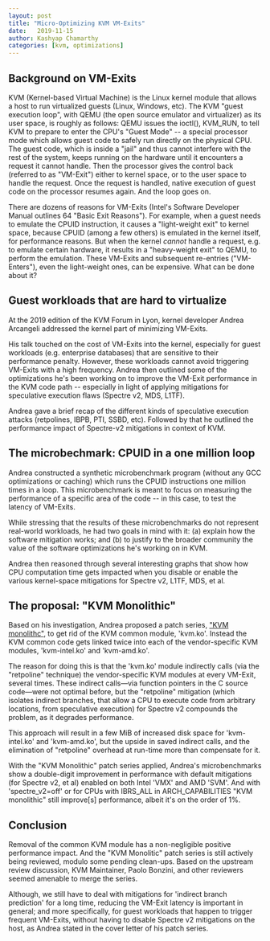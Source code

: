 ```yaml
---
layout: post
title: "Micro-Optimizing KVM VM-Exits"
date:   2019-11-15
author: Kashyap Chamarthy
categories: [kvm, optimizations]
---
```


Background on VM-Exits
----------------------

KVM (Kernel-based Virtual Machine) is the Linux kernel module that
allows a host to run virtualized guests (Linux, Windows, etc).  The KVM
"guest execution loop", with QEMU (the open source emulator and
virtualizer) as its user space, is roughly as follows: QEMU issues the
ioctl(), KVM_RUN, to tell KVM to prepare to enter the CPU's "Guest Mode"
-- a special processor mode which allows guest code to safely run
directly on the physical CPU.  The guest code, which is inside a "jail"
and thus cannot interfere with the rest of the system, keeps running on
the hardware until it encounters a request it cannot handle.  Then the
processor gives the control back (referred to as "VM-Exit") either to
kernel space, or to the user space to handle the request.  Once the
request is handled, native execution of guest code on the processor
resumes again.  And the loop goes on.

There are dozens of reasons for VM-Exits (Intel's Software Developer
Manual outlines 64 "Basic Exit Reasons").  For example, when a guest
needs to emulate the CPUID instruction, it causes a "light-weight exit"
to kernel space, because CPUID (among a few others) is emulated in the
kernel itself, for performance reasons.  But when the kernel _cannot_
handle a request, e.g. to emulate certain hardware, it results in a
"heavy-weight exit" to QEMU, to perform the emulation.  These VM-Exits
and subsequent re-entries ("VM-Enters"), even the light-weight ones, can
be expensive.  What can be done about it?

Guest workloads that are hard to virtualize
-------------------------------------------

At the 2019 edition of the KVM Forum in Lyon, kernel developer Andrea
Arcangeli addressed the kernel part of minimizing VM-Exits.

His talk touched on the cost of VM-Exits into the kernel, especially for
guest workloads (e.g. enterprise databases) that are sensitive to their
performance penalty.  However, these workloads cannot avoid triggering
VM-Exits with a high frequency.  Andrea then outlined some of the
optimizations he's been working on to improve the VM-Exit performance in
the KVM code path -- especially in light of applying mitigations for
speculative execution flaws (Spectre v2, MDS, L1TF).

Andrea gave a brief recap of the different kinds of speculative
execution attacks (retpolines, IBPB, PTI, SSBD, etc).  Followed by that
he outlined the performance impact of Spectre-v2 mitigations in context
of KVM.

The microbechmark: CPUID in a one million loop
----------------------------------------------

Andrea constructed a synthetic microbenchmark program (without any GCC
optimizations or caching) which runs the CPUID instructions one million
times in a loop.  This microbenchmark is meant to focus on measuring the
performance of a specific area of the code -- in this case, to test the
latency of VM-Exits.

While stressing that the results of these microbenchmarks do not
represent real-world workloads, he had two goals in mind with it: (a)
explain how the software mitigation works; and (b) to justify to the
broader community the value of the software optimizations he's working
on in KVM.

Andrea then reasoned through several interesting graphs that show how
CPU computation time gets impacted when you disable or enable the
various kernel-space mitigations for Spectre v2, L1TF, MDS, et al.

The proposal: "KVM Monolithic"
------------------------------

Based on his investigation, Andrea proposed a patch series, ["KVM
monolithc"](https://lwn.net/Articles/800870/), to get rid of the KVM
common module, 'kvm.ko'.  Instead the KVM common code gets linked twice
into each of the vendor-specific KVM modules, 'kvm-intel.ko' and
'kvm-amd.ko'.

The reason for doing this is that the 'kvm.ko' module indirectly calls
(via the "retpoline" technique) the vendor-specific KVM modules at every
VM-Exit, several times.  These indirect calls—via function pointers in
the C source code—were not optimal before, but the "retpoline"
mitigation (which isolates indirect branches, that allow a CPU to
execute code from arbitrary locations, from speculative execution) for
Spectre v2 compounds the problem, as it degrades performance.

This approach will result in a few MiB of increased disk space for
'kvm-intel.ko' and 'kvm-amd.ko', but the upside in saved indirect calls,
and the elimination of "retpoline" overhead at run-time more than
compensate for it.

With the "KVM Monolithic" patch series applied, Andrea's microbenchmarks
show a double-digit improvement in performance with default mitigations
(for Spectre v2, et al) enabled on both Intel 'VMX' and AMD 'SVM'.  And
with 'spectre_v2=off' or for CPUs with IBRS_ALL in ARCH_CAPABILITIES
"KVM monolithic" still improve[s] performance, albeit it's on the order
of 1%.

Conclusion
----------

Removal of the common KVM module has a non-negligible positive
performance impact.  And the "KVM Monolitic" patch series is still
actively being reviewed, modulo some pending clean-ups.  Based on the
upstream review discussion, KVM Maintainer, Paolo Bonzini, and other
reviewers seemed amenable to merge the series.

Although, we still have to deal with mitigations for 'indirect branch
prediction' for a long time, reducing the VM-Exit latency is important
in general; and more specifically, for guest workloads that happen to
trigger frequent VM-Exits, without having to disable Spectre v2
mitigations on the host, as Andrea stated in the cover letter of his
patch series.
